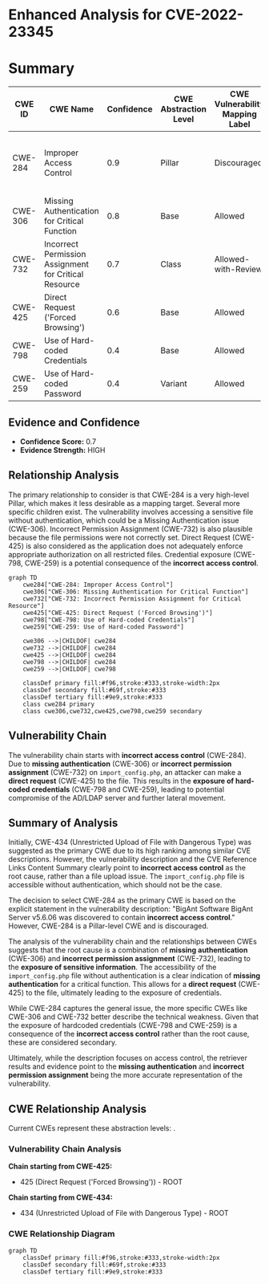 # Enhanced Analysis for CVE-2022-23345

# Summary
| CWE ID | CWE Name | Confidence | CWE Abstraction Level | CWE Vulnerability Mapping Label | CWE-Vulnerability Mapping Notes |
|---|---|---|---|---|---|
| CWE-284 | Improper Access Control | 0.9 | Pillar | Discouraged | The CWE is too high level and other options should be considered |
| CWE-306 | Missing Authentication for Critical Function | 0.8 | Base | Allowed | Secondary Candidate |
| CWE-732 | Incorrect Permission Assignment for Critical Resource | 0.7 | Class | Allowed-with-Review | Secondary Candidate |
| CWE-425 | Direct Request ('Forced Browsing') | 0.6 | Base | Allowed | Secondary Candidate |
| CWE-798 | Use of Hard-coded Credentials | 0.4 | Base | Allowed | Secondary Candidate |
| CWE-259 | Use of Hard-coded Password | 0.4 | Variant | Allowed | Secondary Candidate |

## Evidence and Confidence

*   **Confidence Score:** 0.7
*   **Evidence Strength:** HIGH

## Relationship Analysis
The primary relationship to consider is that CWE-284 is a very high-level Pillar, which makes it less desirable as a mapping target. Several more specific children exist. The vulnerability involves accessing a sensitive file without authentication, which could be a Missing Authentication issue (CWE-306). Incorrect Permission Assignment (CWE-732) is also plausible because the file permissions were not correctly set. Direct Request (CWE-425) is also considered as the application does not adequately enforce appropriate authorization on all restricted files. Credential exposure (CWE-798, CWE-259) is a potential consequence of the **incorrect access control**.

```mermaid
graph TD
    cwe284["CWE-284: Improper Access Control"]
    cwe306["CWE-306: Missing Authentication for Critical Function"]
    cwe732["CWE-732: Incorrect Permission Assignment for Critical Resource"]
    cwe425["CWE-425: Direct Request ('Forced Browsing')"]
    cwe798["CWE-798: Use of Hard-coded Credentials"]
    cwe259["CWE-259: Use of Hard-coded Password"]

    cwe306 -->|CHILDOF| cwe284
    cwe732 -->|CHILDOF| cwe284
    cwe425 -->|CHILDOF| cwe284
    cwe798 -->|CHILDOF| cwe284
    cwe259 -->|CHILDOF| cwe798

    classDef primary fill:#f96,stroke:#333,stroke-width:2px
    classDef secondary fill:#69f,stroke:#333
    classDef tertiary fill:#9e9,stroke:#333
    class cwe284 primary
    class cwe306,cwe732,cwe425,cwe798,cwe259 secondary
```

## Vulnerability Chain
The vulnerability chain starts with **incorrect access control** (CWE-284). Due to **missing authentication** (CWE-306) or **incorrect permission assignment** (CWE-732) on `import_config.php`, an attacker can make a **direct request** (CWE-425) to the file. This results in the **exposure of hard-coded credentials** (CWE-798 and CWE-259), leading to potential compromise of the AD/LDAP server and further lateral movement.

## Summary of Analysis
Initially, CWE-434 (Unrestricted Upload of File with Dangerous Type) was suggested as the primary CWE due to its high ranking among similar CVE descriptions. However, the vulnerability description and the CVE Reference Links Content Summary clearly point to **incorrect access control** as the root cause, rather than a file upload issue. The `import_config.php` file is accessible without authentication, which should not be the case.

The decision to select CWE-284 as the primary CWE is based on the explicit statement in the vulnerability description: "BigAnt Software BigAnt Server v5.6.06 was discovered to contain **incorrect access control**." However, CWE-284 is a Pillar-level CWE and is discouraged.

The analysis of the vulnerability chain and the relationships between CWEs suggests that the root cause is a combination of **missing authentication** (CWE-306) and **incorrect permission assignment** (CWE-732), leading to the **exposure of sensitive information**. The accessibility of the `import_config.php` file without authentication is a clear indication of **missing authentication** for a critical function. This allows for a **direct request** (CWE-425) to the file, ultimately leading to the exposure of credentials.

While CWE-284 captures the general issue, the more specific CWEs like CWE-306 and CWE-732 better describe the technical weakness. Given that the exposure of hardcoded credentials (CWE-798 and CWE-259) is a consequence of the **incorrect access control** rather than the root cause, these are considered secondary.

Ultimately, while the description focuses on access control, the retriever results and evidence point to the **missing authentication** and **incorrect permission assignment** being the more accurate representation of the vulnerability.


## CWE Relationship Analysis

Current CWEs represent these abstraction levels: .


### Vulnerability Chain Analysis

**Chain starting from CWE-425:**
- 425 (Direct Request ('Forced Browsing')) - ROOT


**Chain starting from CWE-434:**
- 434 (Unrestricted Upload of File with Dangerous Type) - ROOT



### CWE Relationship Diagram

```mermaid
graph TD
    classDef primary fill:#f96,stroke:#333,stroke-width:2px
    classDef secondary fill:#69f,stroke:#333
    classDef tertiary fill:#9e9,stroke:#333
```